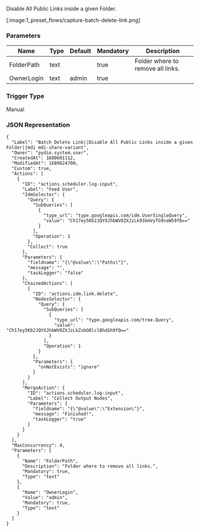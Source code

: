 
Disable All Public Links inside a given Folder.

[:image:1_preset_flows/capture-batch-delete-link.png]

### Parameters

|Name|Type|Default|Mandatory|Description|
|----|----|-------|---------|-----------|
|FolderPath|text||true|Folder where to remove all links.|
|OwnerLogin|text|admin|true||



### Trigger Type
Manual

### JSON Representation

```
{
  "Label": "Batch Delete Link||Disable All Public Links inside a given Folder||mdi mdi-share-variant",
  "Owner": "pydio.system.user",
  "CreatedAt": 1680601112,
  "ModifiedAt": 1680624700,
  "Custom": true,
  "Actions": [
    {
      "ID": "actions.scheduler.log-input",
      "Label": "Feed User",
      "IdmSelector": {
        "Query": {
          "SubQueries": [
            {
              "type_url": "type.googleapis.com/idm.UserSingleQuery",
              "value": "Ch17ey5Kb2JQYXJhbWV0ZXJzLk93bmVyTG9naW59fQ=="
            }
          ],
          "Operation": 1
        },
        "Collect": true
      },
      "Parameters": {
        "fieldname": "{\"@value\":\"Paths\"}",
        "message": "",
        "taskLogger": "false"
      },
      "ChainedActions": [
        {
          "ID": "actions.idm.link.delete",
          "NodesSelector": {
            "Query": {
              "SubQueries": [
                {
                  "type_url": "type.googleapis.com/tree.Query",
                  "value": "Ch17ey5Kb2JQYXJhbWV0ZXJzLkZvbGRlclBhdGh9fQ=="
                }
              ],
              "Operation": 1
            }
          },
          "Parameters": {
            "onNotExists": "ignore"
          }
        }
      ],
      "MergeAction": {
        "ID": "actions.scheduler.log-input",
        "Label": "Collect Output Nodes",
        "Parameters": {
          "fieldname": "{\"@value\":\"Extension\"}",
          "message": "Finished!",
          "taskLogger": "true"
        }
      }
    }
  ],
  "MaxConcurrency": 4,
  "Parameters": [
    {
      "Name": "FolderPath",
      "Description": "Folder where to remove all links.",
      "Mandatory": true,
      "Type": "text"
    },
    {
      "Name": "OwnerLogin",
      "Value": "admin",
      "Mandatory": true,
      "Type": "text"
    }
  ]
}
```
